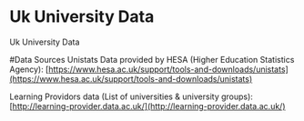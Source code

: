 # Uk University Data

Uk University Data

#Data Sources
Unistats Data provided by HESA (Higher Education Statistics Agency):
[https://www.hesa.ac.uk/support/tools-and-downloads/unistats](https://www.hesa.ac.uk/support/tools-and-downloads/unistats)

Learning Providors data (List of universities & university groups): 
[http://learning-provider.data.ac.uk/](http://learning-provider.data.ac.uk/)